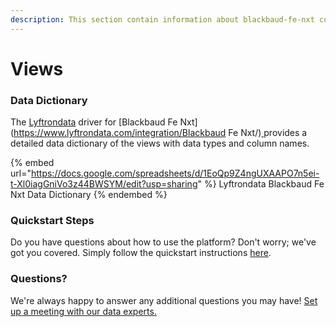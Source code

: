 ```yaml
---
description: This section contain information about blackbaud-fe-nxt connector views information
---
```


# Views

### Data Dictionary

The [Lyftrondata](https://www.lyftrondata.com/) driver for [Blackbaud Fe Nxt](https://www.lyftrondata.com/integration/Blackbaud Fe Nxt/)[ ](https://www.lyftrondata.com/integration/blackbaud-fe-nxt/)provides a detailed data dictionary of the views with data types and column names.

{% embed url="https://docs.google.com/spreadsheets/d/1EoQp9Z4ngUXAAPO7n5ei-t-Xl0iagGniVo3z44BWSYM/edit?usp=sharing" %}
Lyftrondata Blackbaud Fe Nxt Data Dictionary
{% endembed %}

### Quickstart Steps

Do you have questions about how to use the platform? Don't worry; we've got you covered. Simply follow the quickstart instructions [here](../../../../quickstart-steps.md).

### Questions? <a href="#questions" id="questions"></a>

We're always happy to answer any additional questions you may have! [Set up a meeting with our data experts.](https://www.lyftrondata.com/book-a-meeting/)


